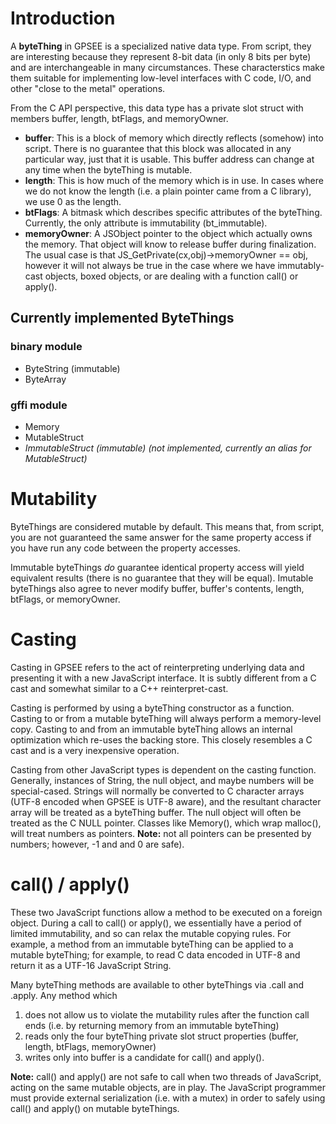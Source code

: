 # Introduction #

A **byteThing** in GPSEE is a specialized native data type.  From script, they are interesting because they represent 8-bit data (in only 8 bits per byte) and are interchangeable in many circumstances. These characterstics make them suitable for implementing low-level interfaces with C code, I/O, and other "close to the metal" operations.

From the C API perspective, this data type has a private slot struct with members buffer, length, btFlags, and memoryOwner.
  * **buffer**: This is a block of memory which directly reflects (somehow) into script. There is no guarantee that this block was allocated in any particular way, just that it is usable.  This buffer address can change at any time when the byteThing is mutable.
  * **length**: This is how much of the memory which is in use.  In cases where we do not know the length (i.e. a plain pointer came from a C library), we use 0 as the length.
  * **btFlags**: A bitmask which describes specific attributes of the byteThing.  Currently, the only attribute is immutability (bt\_immutable).
  * **memoryOwner**: A JSObject pointer to the object which actually owns the memory.  That object will know to release buffer during finalization.  The usual case is that JS\_GetPrivate(cx,obj)->memoryOwner == obj, however it will not always be true in the case where we have immutably-cast objects, boxed objects, or are dealing with a function call() or apply().

## Currently implemented ByteThings ##
### binary module ###
  * ByteString  (immutable)
  * ByteArray
### gffi module ###
  * Memory
  * MutableStruct
  * _ImmutableStruct (immutable) (not implemented, currently an alias for MutableStruct)_

# Mutability #

ByteThings are considered mutable by default.  This means that, from script, you are not guaranteed the same answer for the same property access if you have run any code between the property accesses.

Immutable byteThings _do_ guarantee identical property access will yield equivalent results (there is no guarantee that they will be equal).  Imutable byteThings also agree to never modify buffer, buffer's contents, length, btFlags, or memoryOwner.

# Casting #

Casting in GPSEE refers to the act of reinterpreting underlying data and presenting it with a new JavaScript interface.  It is subtly different from a C cast and somewhat similar to a C++ reinterpret-cast.

Casting is performed by using a byteThing constructor as a function.  Casting to or from a mutable byteThing will always perform a memory-level copy. Casting to and from an immutable byteThing allows an internal optimization which re-uses the backing store. This closely resembles a C cast and is a very inexpensive operation.

Casting from other JavaScript types is dependent on the casting function.  Generally, instances of String, the null object, and maybe numbers will be special-cased. Strings will normally be converted to C character arrays (UTF-8 encoded when GPSEE is UTF-8 aware), and the resultant character array will be treated as a byteThing buffer.  The null object will often be treated as the C NULL pointer. Classes like Memory(), which wrap malloc(), will treat numbers as pointers. **Note:** not all pointers can be presented by numbers; however, -1 and and 0 are safe).

# call() / apply() #

These two JavaScript functions allow a method to be executed on a foreign object.  During a call to call() or apply(), we essentially have a period of limited immutability, and so can relax the mutable copying rules.  For example, a method from an immutable byteThing can be applied to a mutable byteThing; for example, to read C data encoded in UTF-8 and return it as a UTF-16 JavaScript String.

Many byteThing methods are available to other byteThings via .call and .apply.  Any method which
  1. does not allow us to violate the mutability rules after the function call ends (i.e. by returning memory from an immutable byteThing)
  1. reads only the four byteThing private slot struct properties (buffer, length, btFlags, memoryOwner)
  1. writes only into buffer
is a candidate for call() and apply().

**Note:** call() and apply() are not safe to call when two threads of JavaScript, acting on the same mutable objects, are in play.  The JavaScript programmer must provide external serialization (i.e. with a mutex) in order to safely using call() and apply() on mutable byteThings.